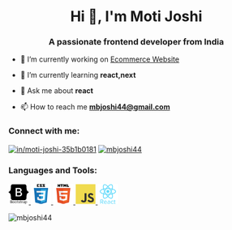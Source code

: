 <h1 align="center">Hi 👋, I'm Moti Joshi</h1>
<h3 align="center">A passionate frontend developer from India</h3>

- 🔭 I’m currently working on [Ecommerce Website](hthttps://mb-rudrakart.netlify.app/)

- 🌱 I’m currently learning **react,next**

- 💬 Ask me about **react**

- 📫 How to reach me **mbjoshi44@gmail.com**

<h3 align="left">Connect with me:</h3>
<p align="left">
<a href="https://linkedin.com/in/in/moti-joshi-35b1b0181" target="blank"><img align="center" src="https://raw.githubusercontent.com/rahuldkjain/github-profile-readme-generator/master/src/images/icons/Social/linked-in-alt.svg" alt="in/moti-joshi-35b1b0181" height="30" width="40" /></a>
<a href="https://www.leetcode.com/mbjoshi44" target="blank"><img align="center" src="https://raw.githubusercontent.com/rahuldkjain/github-profile-readme-generator/master/src/images/icons/Social/leet-code.svg" alt="mbjoshi44" height="30" width="40" /></a>
</p>

<h3 align="left">Languages and Tools:</h3>
<p align="left"> <a href="https://getbootstrap.com" target="_blank" rel="noreferrer"> <img src="https://raw.githubusercontent.com/devicons/devicon/master/icons/bootstrap/bootstrap-plain-wordmark.svg" alt="bootstrap" width="40" height="40"/> </a> <a href="https://www.w3schools.com/css/" target="_blank" rel="noreferrer"> <img src="https://raw.githubusercontent.com/devicons/devicon/master/icons/css3/css3-original-wordmark.svg" alt="css3" width="40" height="40"/> </a> <a href="https://www.w3.org/html/" target="_blank" rel="noreferrer"> <img src="https://raw.githubusercontent.com/devicons/devicon/master/icons/html5/html5-original-wordmark.svg" alt="html5" width="40" height="40"/> </a> <a href="https://developer.mozilla.org/en-US/docs/Web/JavaScript" target="_blank" rel="noreferrer"> <img src="https://raw.githubusercontent.com/devicons/devicon/master/icons/javascript/javascript-original.svg" alt="javascript" width="40" height="40"/> </a> <a href="https://reactjs.org/" target="_blank" rel="noreferrer"> <img src="https://raw.githubusercontent.com/devicons/devicon/master/icons/react/react-original-wordmark.svg" alt="react" width="40" height="40"/> </a> </p>

<p><img align="center" src="https://github-readme-stats.vercel.app/api/top-langs?username=mbjoshi44&show_icons=true&locale=en&layout=compact" alt="mbjoshi44" /></p>
